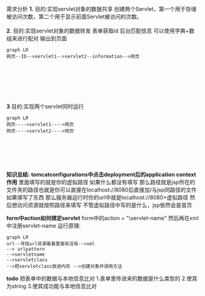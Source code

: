 需求分析
__1.__ 目的:实现servlet对象的数据共享
创建两个Servlet，第一个用于存储被访问次数，第二个用于显示前面Servlet被访问的次数。
<br>
<br>
__2.__ 目的:实现servlet对象的数据转发
表单获取id
后台匹配信息
可以使用字典+数组来进行配对
输出到页面


```mermaid
graph LR
网页--ID-->servlet1-->servlet2--information-->网页
```
<br>
<br>
<br>
<br>
<br>

__3__ 目的:实现两个servlet同时运行
```mermaid
graph LR
网页---->servlet1---->网页
网页---->servlet2---->网页

```

<br>
<br>
<br>
<br>

__知识总结:__
__tomcatconfigurations中点击deployment后的application context作用__
里面填写的就是你的虚拟路径
如果什么都没有填写 那么路径就是jsp所在的文件夹的路径也就是你可以直接在localhost://8080后直接加/与jsp同路径的文件
如果填写了东西 那么服务器运行时你的url中就是localhost://8080+虚拟路径 然后想访问资源就按照路径来填写
不管虚拟路径中写的是什么，jsp依然会是首页
<br>

__form中action如何绑定servlet__
form中的action = "\servlet-name"
然后再在xml中注册servlet-name
运行原理:
```mermaid
graph LR
url--寻找url资源看看里面有没有-->xml
--> urlpattern
-->servletname
-->servletclass
-->把servletclass放进内存 -->创建对象并调用方法
```


__todo__
把表单中的数据与本地信息比对
1.表单里传进来的数据是什么类型的
2.使其为string
3.使其成功能与本地信息比对

